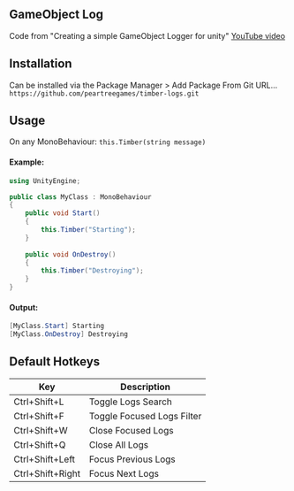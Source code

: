 ## GameObject Log
Code from "Creating a simple GameObject Logger for unity" [YouTube video]()

## Installation

Can be installed via the Package Manager > Add Package From Git URL...
`https://github.com/peartreegames/timber-logs.git`

## Usage

On any MonoBehaviour: `this.Timber(string message)`

#### Example:

``` csharp
using UnityEngine;

public class MyClass : MonoBehaviour 
{
    public void Start() 
    {
        this.Timber("Starting");
    }
    
    public void OnDestroy()
    {
        this.Timber("Destroying");
    }
}
```

#### Output:

```csharp
[MyClass.Start] Starting
[MyClass.OnDestroy] Destroying
```

## Default Hotkeys

| Key              | Description                  |
|------------------|------------------------------|
| Ctrl+Shift+L     | Toggle Logs Search           |
| Ctrl+Shift+F     | Toggle Focused Logs Filter   |
| Ctrl+Shift+W     | Close Focused Logs           |
| Ctrl+Shift+Q     | Close All Logs               |
| Ctrl+Shift+Left  | Focus Previous Logs          |
| Ctrl+Shift+Right | Focus Next Logs              |
